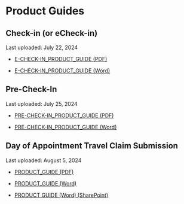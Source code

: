 # Product Guides

## Check-in (or eCheck-in)

Last uploaded: July 22, 2024

- [E-CHECK-IN_PRODUCT_GUIDE (PDF)](https://github.com/user-attachments/files/16337337/PATIENT.CHECK-IN_PRODUCT_GUIDE.v2.4.SRT.07162024.pdf)

- [E-CHECK-IN_PRODUCT_GUIDE (Word)](https://github.com/user-attachments/files/16337341/PATIENT.CHECK-IN_PRODUCT_GUIDE.v2.4.SRT.07162024.docx)

## Pre-Check-In

Last uploaded: July 25, 2024

- [PRE-CHECK-IN_PRODUCT_GUIDE (PDF)](https://github.com/user-attachments/files/16379338/PRE-CHECK-IN_PRODUCT_GUIDE.v1.11.07252024.pdf)

- [PRE-CHECK-IN_PRODUCT_GUIDE (Word)](https://github.com/user-attachments/files/16379339/PRE-CHECK-IN_PRODUCT_GUIDE.v1.11.07252024.docx)

## Day of Appointment Travel Claim Submission

Last uploaded: August 5, 2024

- [PRODUCT_GUIDE (PDF)](https://github.com/user-attachments/files/16553466/Online.Travel.Reimbursement.Submission.for.Oracle.Health.Facilities.Product.Guide_SRT_08072024.pdf)

- [PRODUCT_GUIDE (Word)](https://github.com/user-attachments/files/16553464/Online.Travel.Reimbursement.Submission.for.Oracle.Health.Facilities.Product.Guide_SRT_08072024.docx)

- [PRODUCT GUIDE (Word) (SharePoint)](https://dvagov-my.sharepoint.com/:w:/g/personal/benjamin_brasso_va_gov/EeGuX9JRFw1AgxZIZ7_JLlYBqMkXmzXGjhlR53dDjfqj-A?e=AMwAtl)

